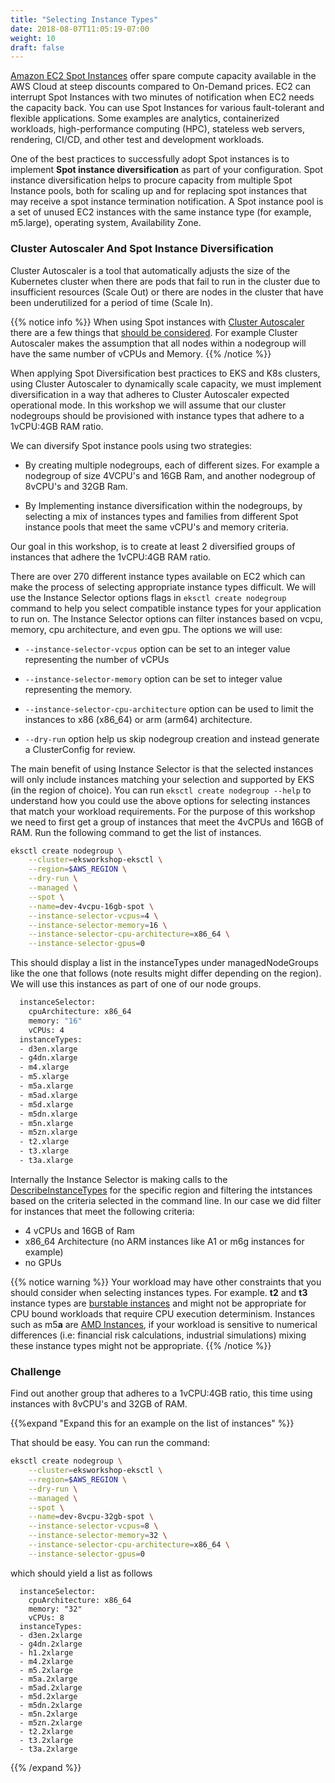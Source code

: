 ```yaml
---
title: "Selecting Instance Types"
date: 2018-08-07T11:05:19-07:00
weight: 10
draft: false
---
```


[Amazon EC2 Spot Instances](https://aws.amazon.com/ec2/spot/) offer spare compute capacity available in the AWS Cloud at steep discounts compared to On-Demand prices. EC2 can interrupt Spot Instances with two minutes of notification when EC2 needs the capacity back. You can use Spot Instances for various fault-tolerant and flexible applications. Some examples are analytics, containerized workloads, high-performance computing (HPC), stateless web servers, rendering, CI/CD, and other test and development workloads.

One of the best practices to successfully adopt Spot instances is to implement **Spot instance diversification** as part of your configuration. Spot instance diversification helps to procure
capacity from multiple Spot Instance pools, both for scaling up and for replacing spot instances that may receive a spot instance termination notification. A Spot instance pool is a set of unused EC2 instances with the same instance type (for example, m5.large), operating system, Availability Zone.

### Cluster Autoscaler And Spot Instance Diversification

Cluster Autoscaler is a tool that automatically adjusts the size of the Kubernetes cluster when there are pods that fail to run in the cluster due to insufficient resources (Scale Out) or there are nodes in the cluster that have been underutilized for a period of time (Scale In).

{{% notice info %}}
When using Spot instances with [Cluster Autoscaler](https://github.com/kubernetes/autoscaler/tree/master/cluster-autoscaler) there are a few things that [should be considered](https://github.com/kubernetes/autoscaler/blob/master/cluster-autoscaler/cloudprovider/aws/README.md). For example Cluster Autoscaler makes the assumption that all nodes within a nodegroup will have the same number of vCPUs and Memory.
{{% /notice %}}

When applying Spot Diversification best practices to EKS and K8s clusters, using Cluster Autoscaler to dynamically scale capacity, we must implement diversification in a way that adheres to Cluster Autoscaler expected operational mode. In this workshop we will assume that our cluster nodegroups should be provisioned with instance types that adhere to a 1vCPU:4GB RAM ratio.

We can diversify Spot instance pools using two strategies:

 - By creating multiple nodegroups, each of different sizes. For example a nodegroup of size 4VCPU's and 16GB Ram, and another nodegroup of 8vCPU's and 32GB Ram. 
 
 - By Implementing instance diversification within the nodegroups, by selecting a mix of instances types and families from different Spot instance pools that meet the same vCPU's and memory criteria.

Our goal in this workshop, is to create at least 2 diversified groups of instances that adhere the 1vCPU:4GB RAM ratio. 

There are over 270 different instance types available on EC2 which can make the process of selecting appropriate instance types difficult. We will use the Instance Selector options flags in `eksctl create nodegroup` command to help you select compatible instance types for your application to run on. The Instance Selector options can filter instances based on vcpu, memory, cpu architecture, and even gpu.  The options we will use:

 - `--instance-selector-vcpus` option can be set to an integer value representing the number of vCPUs
 
 - `--instance-selector-memory` option can be set to integer value representing the memory.

 - `--instance-selector-cpu-architecture` option can be used to limit the instances to x86 (x86_64) or arm (arm64) architecture. 

 - `--dry-run` option help us skip nodegroup creation and instead generate a ClusterConfig for review.  

The main benefit of using Instance Selector is that the selected instances will only include instances matching your selection and supported by EKS (in the region of choice). You can run `eksctl create nodegroup --help` to understand how you could use the above options for selecting instances that match your workload requirements. For the purpose of this workshop we need to first get a group of instances that meet the 4vCPUs and 16GB of RAM. Run the following command to get the list of instances.

```bash
eksctl create nodegroup \
    --cluster=eksworkshop-eksctl \
    --region=$AWS_REGION \
    --dry-run \
    --managed \
    --spot \
    --name=dev-4vcpu-16gb-spot \
    --instance-selector-vcpus=4 \
    --instance-selector-memory=16 \
    --instance-selector-cpu-architecture=x86_64 \
    --instance-selector-gpus=0
```

This should display a list in the instanceTypes under managedNodeGroups like the one that follows (note results might differ depending on the region). We will use this instances as part of one of our node groups.

```bash
  instanceSelector:
    cpuArchitecture: x86_64
    memory: "16"
    vCPUs: 4
  instanceTypes:
  - d3en.xlarge
  - g4dn.xlarge
  - m4.xlarge
  - m5.xlarge
  - m5a.xlarge
  - m5ad.xlarge
  - m5d.xlarge
  - m5dn.xlarge
  - m5n.xlarge
  - m5zn.xlarge
  - t2.xlarge
  - t3.xlarge
  - t3a.xlarge
```

Internally the Instance Selector is making calls to the [DescribeInstanceTypes](https://docs.aws.amazon.com/AWSEC2/latest/APIReference/API_DescribeInstanceTypes.html) for the specific region and filtering the intstances based on the criteria selected in the command line. In our case we did filter for instances that meet the following criteria:

 - 4 vCPUs and 16GB of Ram
 - x86_64 Architecture (no ARM instances like A1 or m6g instances for example)
 - no GPUs
 
{{% notice warning %}}
Your workload may have other constraints that you should consider when selecting instances types. For example. **t2** and **t3** instance types are [burstable instances](https://docs.aws.amazon.com/AWSEC2/latest/UserGuide/burstable-performance-instances.html) and might not be appropriate for CPU bound workloads that require CPU execution determinism. Instances such as m5**a** are [AMD Instances](https://aws.amazon.com/ec2/amd/), if your workload is sensitive to numerical differences (i.e: financial risk calculations, industrial simulations) mixing these instance types might not be appropriate.
{{% /notice %}}

### Challenge 

Find out another group that adheres to a 1vCPU:4GB ratio, this time using instances with 8vCPU's and 32GB of RAM.

{{%expand "Expand this for an example on the list of instances" %}}

That should be easy. You can run the command:  

```bash
eksctl create nodegroup \
    --cluster=eksworkshop-eksctl \
    --region=$AWS_REGION \
    --dry-run \
    --managed \
    --spot \
    --name=dev-8vcpu-32gb-spot \
    --instance-selector-vcpus=8 \
    --instance-selector-memory=32 \
    --instance-selector-cpu-architecture=x86_64 \
    --instance-selector-gpus=0
```

which should yield a list as follows 

```
  instanceSelector:
    cpuArchitecture: x86_64
    memory: "32"
    vCPUs: 8
  instanceTypes:
  - d3en.2xlarge
  - g4dn.2xlarge
  - h1.2xlarge
  - m4.2xlarge
  - m5.2xlarge
  - m5a.2xlarge
  - m5ad.2xlarge
  - m5d.2xlarge
  - m5dn.2xlarge
  - m5n.2xlarge
  - m5zn.2xlarge
  - t2.2xlarge
  - t3.2xlarge
  - t3a.2xlarge
```

{{% /expand %}}




